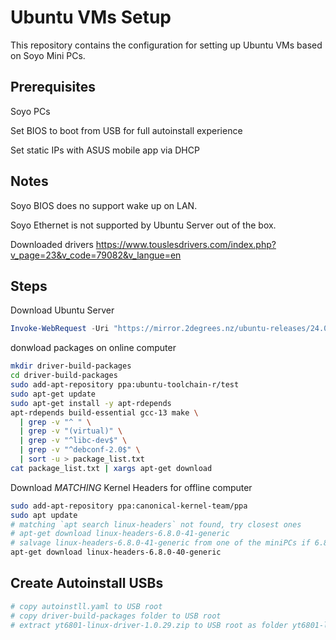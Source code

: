 # Ubuntu VMs Setup

This repository contains the configuration for setting up Ubuntu VMs based on Soyo Mini PCs.

## Prerequisites

Soyo PCs

Set BIOS to boot from USB for full autoinstall experience

Set static IPs with ASUS mobile app via DHCP

## Notes

Soyo BIOS does no support wake up on LAN.

Soyo Ethernet is not supported by Ubuntu Server out of the box.

Downloaded drivers
https://www.touslesdrivers.com/index.php?v_page=23&v_code=79082&v_langue=en

## Steps

Download Ubuntu Server

```powershell
Invoke-WebRequest -Uri "https://mirror.2degrees.nz/ubuntu-releases/24.04.1/ubuntu-24.04.1-live-server-amd64.iso" -OutFile "C:\Users\borex\Downloads\ubuntu-24.04.1-live-server-amd64.iso"
```

donwload packages on online computer

```sh
mkdir driver-build-packages
cd driver-build-packages
sudo add-apt-repository ppa:ubuntu-toolchain-r/test
sudo apt-get update
sudo apt-get install -y apt-rdepends
apt-rdepends build-essential gcc-13 make \
  | grep -v "^ " \
  | grep -v "(virtual)" \
  | grep -v "^libc-dev$" \
  | grep -v "^debconf-2.0$" \
  | sort -u > package_list.txt
cat package_list.txt | xargs apt-get download
```

Download *MATCHING* Kernel Headers for offline computer

```sh
sudo add-apt-repository ppa:canonical-kernel-team/ppa
sudo apt update
# matching `apt search linux-headers` not found, try closest ones
# apt-get download linux-headers-6.8.0-41-generic
# salvage linux-headers-6.8.0-41-generic from one of the miniPCs if 6.8.0-40 does not work
apt-get download linux-headers-6.8.0-40-generic
```

## Create Autoinstall USBs

```sh
# copy autoinstll.yaml to USB root
# copy driver-build-packages folder to USB root
# extract yt6801-linux-driver-1.0.29.zip to USB root as folder yt6801-linux-driver-1.0.29
```
